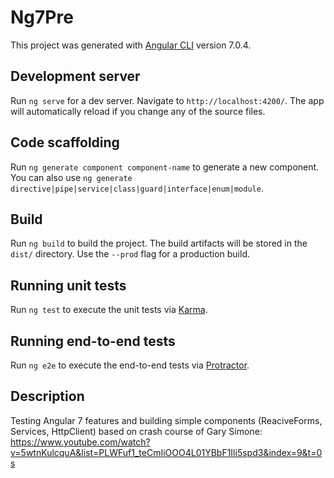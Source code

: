 # Ng7Pre

This project was generated with [Angular CLI](https://github.com/angular/angular-cli) version 7.0.4.

## Development server

Run `ng serve` for a dev server. Navigate to `http://localhost:4200/`. The app will automatically reload if you change any of the source files.

## Code scaffolding

Run `ng generate component component-name` to generate a new component. You can also use `ng generate directive|pipe|service|class|guard|interface|enum|module`.

## Build

Run `ng build` to build the project. The build artifacts will be stored in the `dist/` directory. Use the `--prod` flag for a production build.

## Running unit tests

Run `ng test` to execute the unit tests via [Karma](https://karma-runner.github.io).

## Running end-to-end tests

Run `ng e2e` to execute the end-to-end tests via [Protractor](http://www.protractortest.org/).

## Description

Testing Angular 7 features and building simple components (ReaciveForms, Services, HttpClient) based on crash course of Gary Simone: https://www.youtube.com/watch?v=5wtnKulcquA&list=PLWFuf1_teCmIiOOO4L01YBbF1Ili5spd3&index=9&t=0s
